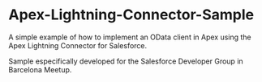 # Apex-Lightning-Connector-Sample

A simple example of how to implement an OData client in Apex using the Apex Lightning Connector for Salesforce.

Sample especifically developed for the Salesforce Developer Group in Barcelona Meetup.
